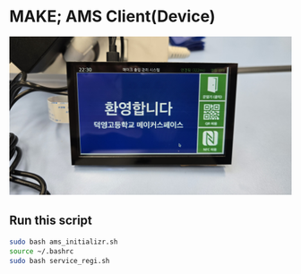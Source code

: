 # MAKE; AMS Client(Device)

![](src/ams.jpeg)

## Run this script
```bash
sudo bash ams_initializr.sh
source ~/.bashrc
sudo bash service_regi.sh
```